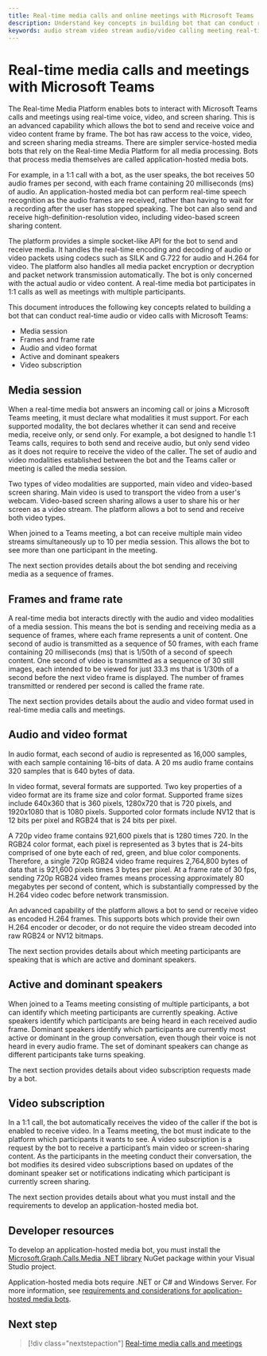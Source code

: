 ```yaml
---
title: Real-time media calls and online meetings with Microsoft Teams
description: Understand key concepts in building bot that can conduct real-time audio and video calls and online meetings.
keywords: audio stream video stream audio/video calling meeting real-time media application-hosted media service-hosted media
---
```


# Real-time media calls and meetings with Microsoft Teams

The Real-time Media Platform enables bots to interact with Microsoft Teams calls and meetings using real-time voice, video, and screen sharing. This is an advanced capability which allows the bot to send and receive voice and video content frame by frame. The bot has raw access to the voice, video, and screen sharing media streams. There are simpler service-hosted media bots that rely on the Real-time Media Platform for all media processing. Bots that process media themselves are called application-hosted media bots.

For example, in a 1:1 call with a bot, as the user speaks, the bot receives 50 audio frames per second, with each frame containing 20 milliseconds (ms) of audio. An application-hosted media bot can perform real-time speech recognition as the audio frames are received, rather than having to wait for a recording after the user has stopped speaking. The bot can also send and receive high-definition-resolution video, including video-based screen sharing content.

The platform provides a simple socket-like API for the bot to send and receive media. It handles the real-time encoding and decoding of audio or video packets using codecs such as SILK and G.722 for audio and H.264 for video. The platform also handles all media packet encryption or decryption and packet network transmission automatically. The bot is only concerned with the actual audio or video content. A real-time media bot participates in 1:1 calls as well as meetings with multiple participants.

This document introduces the following key concepts related to building a bot that can conduct real-time audio or video calls with Microsoft Teams:

* Media session
* Frames and frame rate
* Audio and video format
* Active and dominant speakers
* Video subscription

## Media session

When a real-time media bot answers an incoming call or joins a Microsoft Teams meeting, it must declare what modalities it must support. For each supported modality, the bot declares whether it can send and receive media, receive only, or send only. For example, a bot designed to handle 1:1 Teams calls, requires to both send and receive audio, but only send video as it does not require to receive the video of the caller. The set of audio and video modalities established between the bot and the Teams caller or meeting is called the media session.

Two types of video modalities are supported, main video and video-based screen sharing. Main video is used to transport the video from a user's webcam. Video-based screen sharing allows a user to share his or her screen as a video stream. The platform allows a bot to send and receive both video types.

When joined to a Teams meeting, a bot can receive multiple main video streams simultaneously up to 10 per media session. This allows the bot to see more than one participant in the meeting.

The next section provides details about the bot sending and receiving media as a sequence of frames.

## Frames and frame rate

A real-time media bot interacts directly with the audio and video modalities of a media session. This means the bot is sending and receiving media as a sequence of frames, where each frame represents a unit of content. One second of audio is transmitted as a sequence of 50 frames, with each frame containing 20 milliseconds (ms) that is 1/50th of a second of speech content. One second of video is transmitted as a sequence of 30 still images, each intended to be viewed for just 33.3 ms that is 1/30th of a second before the next video frame is displayed. The number of frames transmitted or rendered per second is called the frame rate.

The next section provides details about the audio and video format used in real-time media calls and meetings.

## Audio and video format

In audio format, each second of audio is represented as 16,000 samples, with each sample containing 16-bits of data. A 20 ms audio frame contains 320 samples that is 640 bytes of data.

In video format, several formats are supported. Two key properties of a video format are its frame size and color format. Supported frame sizes include 640x360 that is 360 pixels, 1280x720 that is 720 pixels, and 1920x1080 that is 1080 pixels. Supported color formats include NV12 that is 12 bits per pixel and RGB24 that is 24 bits per pixel.

A 720p video frame contains 921,600 pixels that is 1280 times 720. In the RGB24 color format, each pixel is represented as 3 bytes that is 24-bits comprised of one byte each of red, green, and blue color components. Therefore, a single 720p RGB24 video frame requires 2,764,800 bytes of data that is 921,600 pixels times 3 bytes per pixel. At a frame rate of 30 fps, sending 720p RGB24 video frames means processing approximately 80 megabytes per second of content, which is substantially compressed by the H.264 video codec before network transmission.

An advanced capability of the platform allows a bot to send or receive video as encoded H.264 frames. This supports bots which provide their own H.264 encoder or decoder, or do not require the video stream decoded into raw RGB24 or NV12 bitmaps.

The next section provides details about which meeting participants are speaking that is which are active and dominant speakers.

## Active and dominant speakers

When joined to a Teams meeting consisting of multiple participants, a bot can identify which meeting participants are currently speaking. Active speakers identify which participants are being heard in each received audio frame. Dominant speakers identify which participants are currently most active or dominant in the group conversation, even though their voice is not heard in every audio frame. The set of dominant speakers can change as different participants take turns speaking.

The next section provides details about video subscription requests made by a bot.

## Video subscription

In a 1:1 call, the bot automatically receives the video of the caller if the bot is enabled to receive video. In a Teams meeting, the bot must indicate to the platform which participants it wants to see. A video subscription is a request by the bot to receive a participant’s main video or screen-sharing content. As the participants in the meeting conduct their conversation, the bot modifies its desired video subscriptions based on updates of the dominant speaker set or notifications indicating which participant is currently screen sharing.

The next section provides details about what you must install and the requirements to develop an application-hosted media bot.

## Developer resources

To develop an application-hosted media bot, you must install the [Microsoft.Graph.Calls.Media .NET library](https://www.nuget.org/packages/Microsoft.Graph.Communications.Calls.Media/) NuGet package within your Visual Studio project.

Application-hosted media bots require .NET or C# and Windows Server. For more information, see [requirements and considerations for application-hosted media bots](requirements-considerations-application-hosted-media-bots.md#application-hosted-media-bot-development-requires-cnet-and-windows-server).

## Next step

> [!div class="nextstepaction"]
> [Real-time media calls and meetings](~/bots/calls-and-meetings/registering-calling-bot.md)
